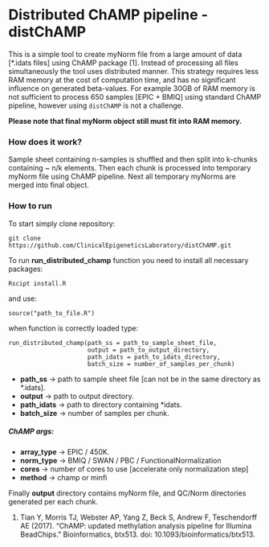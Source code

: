 # Distributed ChAMP pipeline - distChAMP

This is a simple tool to create myNorm file from a large amount of data [*.idats files] using ChAMP package [1]. Instead of processing all files simultaneously the tool uses distributed manner. This strategy requires less RAM memory at the cost of computation time, and has no significant influence on generated beta-values. 
For example 30GB of RAM memory is not sufficient to process 650 samples [EPIC + BMIQ] using standard ChAMP pipeline, however using `distChAMP` is not a challenge.

**Please note that final myNorm object still must fit into RAM memory.**

### How does it work?

Sample sheet containing n-samples is shuffled and then split into k-chunks containing ~ n/k elements. Then each chunk is processed into temporary myNorm file using ChAMP pipeline. Next all temporary myNorms are merged into final object.


### How to run

To start simply clone repository:

    git clone https://github.com/ClinicalEpigeneticsLaboratory/distChAMP.git

To run **run_distributed_champ** function you need to install all necessary packages:

    Rscipt install.R
 
and use:

    source("path_to_file.R")

when function is correctly loaded type:
    
    run_distributed_champ(path_ss = path_to_sample_sheet_file, 
                          output = path_to_output_directory,
                          path_idats = path_to_idats_directory,
                          batch_size = number_of_samples_per_chunk)



* **path_ss** -> path to sample sheet file [can not be in the same directory as *.idats].
* **output** -> path to output directory.
* **path_idats** -> path to directory containing *idats.
* **batch_size** -> number of samples per chunk.

##### ChAMP args:

* **array_type** -> EPIC / 450K.
* **norm_type** -> BMIQ / SWAN / PBC / FunctionalNormalization
* **cores** -> number of cores to use [accelerate only normalization step]
* **method** -> champ or minfi

Finally **output** directory contains myNorm file, and QC/Norm directories generated per each chunk. 


1. Tian Y, Morris TJ, Webster AP, Yang Z, Beck S, Andrew F, Teschendorff AE (2017). “ChAMP: updated methylation analysis pipeline for Illumina BeadChips.” Bioinformatics, btx513. doi: 10.1093/bioinformatics/btx513.


